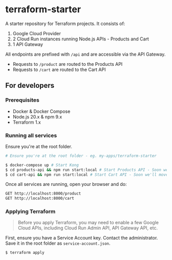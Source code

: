 # terraform-starter

A starter repository for Terraform projects. It consists of:

1. Google Cloud Provider
2. 2 Cloud Run instances running Node.js APIs - Products and Cart
3. 1 API Gateway

All endpoints are prefixed with `/api` and are accessible via the API Gateway.

- Requests to `/product` are routed to the Products API
- Requests to `/cart` are routed to the Cart API

## For developers

### Prerequisites

- Docker & Docker Compose
- Node.js 20.x & npm 9.x
- Terraform 1.x

### Running all services

Ensure you're at the root folder.

```bash
# Ensure you're at the root folder - eg. my-apps/terraform-starter

$ docker-compose up # Start Kong
$ cd products-api && npm run start:local # Start Products API - Soon we'll move this to Docker Compose too
$ cd cart-api && npm run start:local # Start Cart API - Soon we'll move this to Docker Compose too
```

Once all services are running, open your browser and do:

```bash
GET http://localhost:8000/product
GET http://localhost:8000/cart
```

### Applying Terraform

> Before you apply Terraform, you may need to enable a few Google Cloud APIs, including Cloud Run Admin API, API Gateway API, etc.

First, ensure you have a Service Account key. Contact the administrator. Save it in the root folder as `service-account.json`.

```bash
$ terraform apply
```
